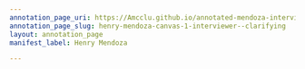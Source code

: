 ```yaml
---
annotation_page_uri: https://Amcclu.github.io/annotated-mendoza-interview/annotations/henry-mendoza-canvas-1-interviewer--clarifying.json
annotation_page_slug: henry-mendoza-canvas-1-interviewer--clarifying
layout: annotation_page
manifest_label: Henry Mendoza

---
```

